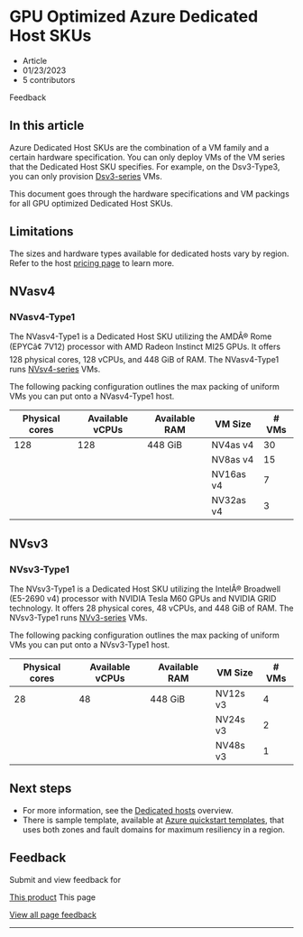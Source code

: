 # GPU Optimized Azure Dedicated Host SKUs

* Article
* 01/23/2023
* 5 contributors

Feedback

## In this article

Azure Dedicated Host SKUs are the combination of a VM family and a certain hardware specification. You can only deploy VMs of the VM series that the Dedicated Host SKU specifies. For example, on the Dsv3-Type3, you can only provision [Dsv3-series](dv3-dsv3-series#dsv3-series) VMs.

This document goes through the hardware specifications and VM packings for all GPU optimized Dedicated Host SKUs.

## Limitations

The sizes and hardware types available for dedicated hosts vary by region. Refer to the host [pricing page](https://aka.ms/ADHPricing) to learn more.

## NVasv4

### NVasv4-Type1

The NVasv4-Type1 is a Dedicated Host SKU utilizing the AMDÂ® Rome (EPYCâ¢ 7V12) processor with AMD Radeon Instinct MI25 GPUs. It offers 128 physical cores, 128 vCPUs, and 448 GiB of RAM. The NVasv4-Type1 runs [NVsv4-series](nvv4-series) VMs.

The following packing configuration outlines the max packing of uniform VMs you can put onto a NVasv4-Type1 host.

| Physical cores | Available vCPUs | Available RAM | VM Size | # VMs |
| --- | --- | --- | --- | --- |
| 128 | 128 | 448 GiB | NV4as v4 | 30 |
|  |  |  | NV8as v4 | 15 |
|  |  |  | NV16as v4 | 7 |
|  |  |  | NV32as v4 | 3 |

## NVsv3

### NVsv3-Type1

The NVsv3-Type1 is a Dedicated Host SKU utilizing the IntelÂ® Broadwell (E5-2690 v4) processor with NVIDIA Tesla M60 GPUs and NVIDIA GRID technology. It offers 28 physical cores, 48 vCPUs, and 448 GiB of RAM. The NVsv3-Type1 runs [NVv3-series](nvv3-series) VMs.

The following packing configuration outlines the max packing of uniform VMs you can put onto a NVsv3-Type1 host.

| Physical cores | Available vCPUs | Available RAM | VM Size | # VMs |
| --- | --- | --- | --- | --- |
| 28 | 48 | 448 GiB | NV12s v3 | 4 |
|  |  |  | NV24s v3 | 2 |
|  |  |  | NV48s v3 | 1 |

## Next steps

* For more information, see the [Dedicated hosts](dedicated-hosts) overview.
* There is sample template, available at [Azure quickstart templates](https://github.com/Azure/azure-quickstart-templates/blob/master/quickstarts/microsoft.compute/vm-dedicated-hosts/README.md), that uses both zones and fault domains for maximum resiliency in a region.

## Feedback

Submit and view feedback for

[This product](https://feedback.azure.com/d365community/forum/ec2f1827-be25-ec11-b6e6-000d3a4f0f1c)
This page

[View all page feedback](https://github.com/MicrosoftDocs/azure-docs/issues)

---
